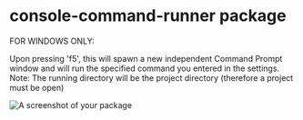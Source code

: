 # console-command-runner package

FOR WINDOWS ONLY:

Upon pressing 'f5', this will spawn a new independent Command Prompt window and will run the specified command you entered in the settings.
Note: The running directory will be the project directory (therefore a project must be open)

![A screenshot of your package](https://f.cloud.github.com/assets/69169/2290250/c35d867a-a017-11e3-86be-cd7c5bf3ff9b.gif)
